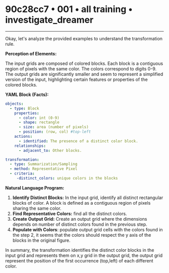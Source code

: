 # 90c28cc7 • 001 • all training • investigate_dreamer

---
Okay, let's analyze the provided examples to understand the transformation rule.

**Perception of Elements:**

The input grids are composed of colored blocks. Each block is a contiguous region of pixels with the same color. The colors correspond to digits 0-9. The output grids are significantly smaller and seem to represent a simplified version of the input, highlighting certain features or properties of the colored blocks.

**YAML Block (Facts):**



```yaml
objects:
  - type: Block
    properties:
      - color: int (0-9)
      - shape: rectangle
      - size: area (number of pixels)
      - position: (row, col) #top-left
    actions:
      - identified: The presence of a distinct color block.
    relationships:
      - adjacent_to: Other blocks.

transformation:
  - type: Summarization/Sampling
  - method: Representative Pixel
  - criteria:
     -distinct_colors: unique colors in the blocks
```



**Natural Language Program:**

1.  **Identify Distinct Blocks:** In the input grid, identify all distinct rectangular blocks of color. A block is defined as a contiguous region of pixels sharing the same color.
2. **Find Representative Colors:** find all the distinct colors.
3.  **Create Output Grid:** Create an output grid where the dimensions depends on number of distinct colors found in the previous step.
4. **Populate with Colors**: populate output grid cells with the colors found in the step 2, it seems that the colors should respect the y axis of the blocks in the original figure.

In summary, the transformation identifies the distinct color blocks in the input grid and represents them on x,y grid in the output grid, the output grid represent the position of the first occurrence (top,left) of each different color.

